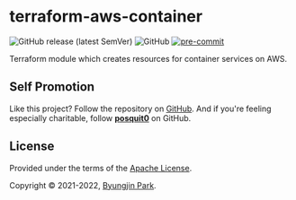 # terraform-aws-container

![GitHub release (latest SemVer)](https://img.shields.io/github/v/release/tedilabs/terraform-aws-container?color=blue&sort=semver&style=flat-square)
![GitHub](https://img.shields.io/github/license/tedilabs/terraform-aws-container?color=blue&style=flat-square)
[![pre-commit](https://img.shields.io/badge/pre--commit-enabled-brightgreen?logo=pre-commit&logoColor=white&style=flat-square)](https://github.com/pre-commit/pre-commit)

Terraform module which creates resources for container services on AWS.


## Self Promotion

Like this project? Follow the repository on [GitHub](https://github.com/tedilabs/terraform-aws-container). And if you're feeling especially charitable, follow **[posquit0](https://github.com/posquit0)** on GitHub.


## License

Provided under the terms of the [Apache License](LICENSE).

Copyright © 2021-2022, [Byungjin Park](https://www.posquit0.com).
